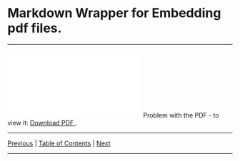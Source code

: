# Markdown Wrapper for Embedding pdf files.

<hr>

<object data="./topic_10.pdf" type="application/pdf" width="700px" height="700px">
  <embed src="./topic_10.pdf">
      Problem with the PDF - to view it:
      <a href="./topic_10.pdf">
          Download PDF
      </a>.
  </embed>
</object>

<hr>

[Previous](../../topic_09/html/topic_08.html)
| [Table of Contents](../../toc/md/topic_toc.md)
| [Next](../../topic_10/html/topic_10.html)

<hr>
